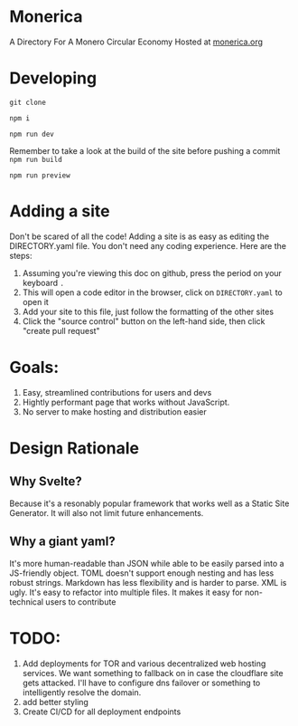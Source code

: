 # Monerica

A Directory For A Monero Circular Economy
Hosted at [monerica.org](https://monerica.org)


# Developing

`git clone`

`npm i`

`npm run dev`

Remember to take a look at the build of the site before pushing a commit
`npm run build`

`npm run preview`

# Adding a site

Don't be scared of all the code! Adding a site is as easy as editing the DIRECTORY.yaml file. You don't need any
coding experience. Here are the steps:

1. Assuming you're viewing this doc on github, press the period on your keyboard `.`
2. This will open a code editor in the browser, click on `DIRECTORY.yaml` to open it
3. Add your site to this file, just follow the formatting of the other sites
4. Click the "source control" button on the left-hand side, then click "create pull request"

# Goals:

1. Easy, streamlined contributions for users and devs
2. Hightly performant page that works without JavaScript.
3. No server to make hosting and distribution easier

# Design Rationale

## Why Svelte?

Because it's a resonably popular framework that works well as a Static Site Generator. It will
also not limit future enhancements.

## Why a giant yaml?

It's more human-readable than JSON while able to be easily parsed into a JS-friendly object.
TOML doesn't support enough nesting and has less robust strings. Markdown has less flexibility and is
harder to parse. XML is ugly. It's easy to refactor into multiple files. It makes it easy for
non-technical users to contribute

# TODO:

1. Add deployments for TOR and various decentralized web hosting services. We want something to fallback on in case the cloudflare site gets attacked. I'll have to configure dns failover or something to intelligently resolve the domain.
2. add better styling
3. Create CI/CD for all deployment endpoints
